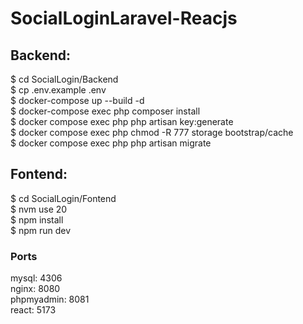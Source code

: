 # SocialLoginLaravel-Reacjs  

## Backend:  
$ cd SocialLogin/Backend  
$ cp .env.example .env  
$ docker-compose up --build -d  
$ docker-compose exec php composer install  
$ docker compose exec php php artisan key:generate  
$ docker compose exec php chmod -R 777 storage bootstrap/cache  
$ docker compose exec php php artisan migrate  

## Fontend:  
$ cd SocialLogin/Fontend  
$ nvm use 20  
$ npm install  
$ npm run dev   

### Ports
mysql: 4306  
nginx: 8080  
phpmyadmin: 8081  
react: 5173  
